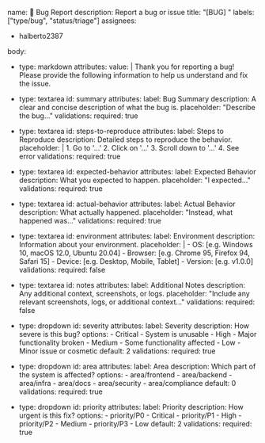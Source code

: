 name: 🐛 Bug Report
description: Report a bug or issue
title: "[BUG] "
labels: ["type/bug", "status/triage"]
assignees:
  - halberto2387

body:
  - type: markdown
    attributes:
      value: |
        Thank you for reporting a bug! Please provide the following information to help us understand and fix the issue.

  - type: textarea
    id: summary
    attributes:
      label: Bug Summary
      description: A clear and concise description of what the bug is.
      placeholder: "Describe the bug..."
    validations:
      required: true

  - type: textarea
    id: steps-to-reproduce
    attributes:
      label: Steps to Reproduce
      description: Detailed steps to reproduce the behavior.
      placeholder: |
        1. Go to '...'
        2. Click on '...'
        3. Scroll down to '...'
        4. See error
    validations:
      required: true

  - type: textarea
    id: expected-behavior
    attributes:
      label: Expected Behavior
      description: What you expected to happen.
      placeholder: "I expected..."
    validations:
      required: true

  - type: textarea
    id: actual-behavior
    attributes:
      label: Actual Behavior
      description: What actually happened.
      placeholder: "Instead, what happened was..."
    validations:
      required: true

  - type: textarea
    id: environment
    attributes:
      label: Environment
      description: Information about your environment.
      placeholder: |
        - OS: [e.g. Windows 10, macOS 12.0, Ubuntu 20.04]
        - Browser: [e.g. Chrome 95, Firefox 94, Safari 15]
        - Device: [e.g. Desktop, Mobile, Tablet]
        - Version: [e.g. v1.0.0]
    validations:
      required: false

  - type: textarea
    id: notes
    attributes:
      label: Additional Notes
      description: Any additional context, screenshots, or logs.
      placeholder: "Include any relevant screenshots, logs, or additional context..."
    validations:
      required: false

  - type: dropdown
    id: severity
    attributes:
      label: Severity
      description: How severe is this bug?
      options:
        - Critical - System is unusable
        - High - Major functionality broken
        - Medium - Some functionality affected
        - Low - Minor issue or cosmetic
      default: 2
    validations:
      required: true

  - type: dropdown
    id: area
    attributes:
      label: Area
      description: Which part of the system is affected?
      options:
        - area/frontend
        - area/backend
        - area/infra
        - area/docs
        - area/security
        - area/compliance
      default: 0
    validations:
      required: true

  - type: dropdown
    id: priority
    attributes:
      label: Priority
      description: How urgent is this fix?
      options:
        - priority/P0 - Critical
        - priority/P1 - High
        - priority/P2 - Medium
        - priority/P3 - Low
      default: 2
    validations:
      required: true